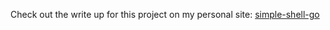 Check out the write up for this project on my personal site: [simple-shell-go](https://leon332157.is-a.dev/projects/simple-shell-go)